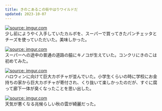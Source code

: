 ```yaml
---
title: きのこあるこの街やはりワイルドだ
updated: 2023-10-07
---
```


<a href="https://imgur.com/KWADcsW"><img src="https://i.imgur.com/KWADcsW.jpg" title="source: imgur.com" /></a>  
少し前にようやく入手していたカルボを、スーパーで買ってきたパンチェッタとチーズを使っていただいた。美味しかった。

<a href="https://imgur.com/uKswbXk"><img src="https://i.imgur.com/uKswbXk.jpg" title="source: imgur.com" /></a>  
スーパーへの途中の普通の道路の脇にキノコが生えていた。コンクリにきのこは初めてみた。

<a href="https://imgur.com/7xidYvu"><img src="https://i.imgur.com/7xidYvu.jpg" title="source: imgur.com" /></a>  
ハロウィンに向けて巨大カボチャが並んでいた。小学生くらいの時に学校にお金持ちの家から巨大カボチャが寄付され、くり抜いて楽しかったのだが、すぐに腐って廊下一体が臭くなったことを思い出した。

<a href="https://imgur.com/jRz2bHG"><img src="https://i.imgur.com/jRz2bHG.jpg" title="source: imgur.com" /></a>  
天気が悪くなる兆候らしい秋の雲が綺麗だった。
